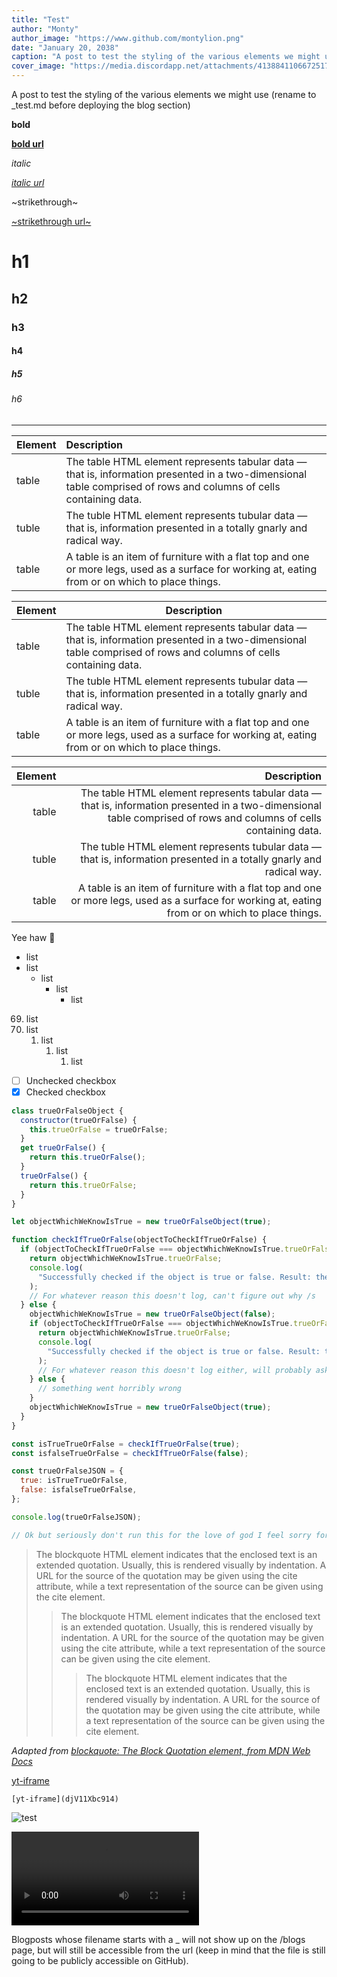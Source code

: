 ```yaml
---
title: "Test"
author: "Monty"
author_image: "https://www.github.com/montylion.png"
date: "January 20, 2038"
caption: "A post to test the styling of the various elements we might use (rename to _test.md before deploying the blog section)"
cover_image: "https://media.discordapp.net/attachments/413884110667251722/886474243662037062/image1.jpg"
---
```


A post to test the styling of the various elements we might use (rename to _test.md before deploying the blog section)

**bold**

[**bold url**](https://www.youtube.com/watch?v=HGoCNOFpWpo)

_italic_

[_italic url_](https://www.youtube.com/watch?v=HGoCNOFpWpo)

~strikethrough~

[~strikethrough url~](https://www.youtube.com/watch?v=HGoCNOFpWpo)

# h1

## h2

### h3

#### h4

##### h5

###### h6

---

| Element      | Description                                                                                                                                                        |
| :----------- | :----------------------------------------------------------------------------------------------------------------------------------------------------------------- |
| table        | The table HTML element represents tabular data — that is, information presented in a two-dimensional table comprised of rows and columns of cells containing data. |
| tuble        | The tuble HTML element represents tubular data — that is, information presented in a totally gnarly and radical way.                                               |
| table        | A table is an item of furniture with a flat top and one or more legs, used as a surface for working at, eating from or on which to place things.                   |

| Element      | Description                                                                                                                                                        |
| ------------ | ------------------------------------------------------------------------------------------------------------------------------------------------------------------ |
| table        | The table HTML element represents tabular data — that is, information presented in a two-dimensional table comprised of rows and columns of cells containing data. |
| tuble        | The tuble HTML element represents tubular data — that is, information presented in a totally gnarly and radical way.                                               |
| table        | A table is an item of furniture with a flat top and one or more legs, used as a surface for working at, eating from or on which to place things.                   |

| Element      | Description                                                                                                                                                        |
| -----------: | -----------------------------------------------------------------------------------------------------------------------------------------------------------------: |
| table        | The table HTML element represents tabular data — that is, information presented in a two-dimensional table comprised of rows and columns of cells containing data. |
| tuble        | The tuble HTML element represents tubular data — that is, information presented in a totally gnarly and radical way.                                               |
| table        | A table is an item of furniture with a flat top and one or more legs, used as a surface for working at, eating from or on which to place things.                   |

Yee haw 🤠

- list
- list
  - list
    - list
      - list

69. list
1. list
   1. list
      1. list
         1. list

- [ ] Unchecked checkbox
- [x] Checked checkbox

```js
class trueOrFalseObject {
  constructor(trueOrFalse) {
    this.trueOrFalse = trueOrFalse;
  }
  get trueOrFalse() {
    return this.trueOrFalse();
  }
  trueOrFalse() {
    return this.trueOrFalse;
  }
}

let objectWhichWeKnowIsTrue = new trueOrFalseObject(true);

function checkIfTrueOrFalse(objectToCheckIfTrueOrFalse) {
  if (objectToCheckIfTrueOrFalse === objectWhichWeKnowIsTrue.trueOrFalse) {
    return objectWhichWeKnowIsTrue.trueOrFalse;
    console.log(
      "Successfully checked if the object is true or false. Result: the object is true."
    );
    // For whatever reason this doesn't log, can't figure out why /s
  } else {
    objectWhichWeKnowIsTrue = new trueOrFalseObject(false);
    if (objectToCheckIfTrueOrFalse === objectWhichWeKnowIsTrue.trueOrFalse) {
      return objectWhichWeKnowIsTrue.trueOrFalse;
      console.log(
        "Successfully checked if the object is true or false. Result: the object is false."
      );
      // For whatever reason this doesn't log either, will probably ask on StackOverflow or something /s
    } else {
      // something went horribly wrong
    }
    objectWhichWeKnowIsTrue = new trueOrFalseObject(true);
  }
}

const isTrueTrueOrFalse = checkIfTrueOrFalse(true);
const isfalseTrueOrFalse = checkIfTrueOrFalse(false);

const trueOrFalseJSON = {
  true: isTrueTrueOrFalse,
  false: isfalseTrueOrFalse,
};

console.log(trueOrFalseJSON);

// Ok but seriously don't run this for the love of god I feel sorry for writing this even as a joke
```

> The blockquote HTML element indicates that the enclosed text is an extended quotation. Usually, this is rendered visually by indentation. A URL for the source of the quotation may be given using the cite attribute, while a text representation of the source can be given using the cite element.
> > The blockquote HTML element indicates that the enclosed text is an extended quotation. Usually, this is rendered visually by indentation. A URL for the source of the quotation may be given using the cite attribute, while a text representation of the source can be given using the cite element.
> > > The blockquote HTML element indicates that the enclosed text is an extended quotation. Usually, this is rendered visually by indentation. A URL for the source of the quotation may be given using the cite attribute, while a text representation of the source can be given using the cite element.

<cite>Adapted from [blockquote: The Block Quotation element, from MDN Web Docs](https://developer.mozilla.org/en-US/docs/Web/HTML/Element/blockquote)</cite>

[yt-iframe](djV11Xbc914)

```[yt-iframe](djV11Xbc914)```

![test](https://media.discordapp.net/attachments/413884110667251722/886474243662037062/image1.jpg)

<video controls>
	<source src="https://cdn.discordapp.com/attachments/413884110667251722/878216238940160040/video0.mov">
</video>

Blogposts whose filename starts with a \_ will not show up on the /blogs page, but will still be accessible from the url (keep in mind that the file is still going to be publicly accessible on GitHub).
